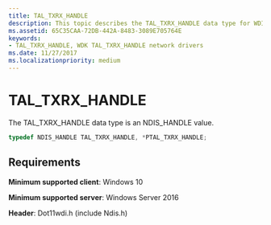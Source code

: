 ```yaml
---
title: TAL_TXRX_HANDLE
description: This topic describes the TAL_TXRX_HANDLE data type for WDI miniport drivers.
ms.assetid: 65C35CAA-72DB-442A-8483-3089E705764E
keywords:
- TAL_TXRX_HANDLE, WDK TAL_TXRX_HANDLE network drivers
ms.date: 11/27/2017
ms.localizationpriority: medium
---
```


# TAL_TXRX_HANDLE

The TAL_TXRX_HANDLE data type is an NDIS_HANDLE value.

```c++
typedef NDIS_HANDLE TAL_TXRX_HANDLE, *PTAL_TXRX_HANDLE;
```

## Requirements

**Minimum supported client**: Windows 10

**Minimum supported server**: Windows Server 2016

**Header**: Dot11wdi.h (include Ndis.h)


